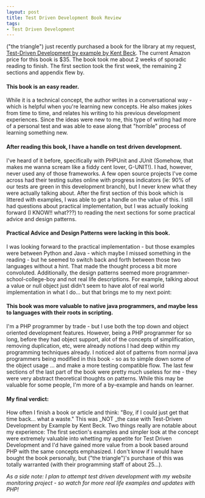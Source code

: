 ```yaml
---
layout: post
title: Test Driven Development Book Review
tags:
- Test Driven Development
---
```


("the triangle") just recently purchased a book for the library at my request, [Test-Driven Development by example by Kent Beck](http://www.amazon.com/Test-Driven-Development-Addison-Wesley-Signature/dp/0321146530/ref=sr_1_1/105-6718214-8033249?ie=UTF8&s=books&qid=1182019016&sr=8-1).  The current Amazon price for this book is $35.  The book took me about 2 weeks of sporadic reading to finish.  The first section took the first week, the remaining 2 sections and appendix flew by.

#### This book is an easy reader.

While it is a technical concept, the author writes in a conversational way - which is helpful when you're learning new concepts.  He also makes jokes from time to time, and relates his writing to his previous development experiences.  Since the ideas were new to me, this type of writing had more of a personal test and was able to ease along that "horrible" process of learning something new.

#### After reading this book, I have a handle on test driven development.

I've heard of it before, specifically with PHPUnit and JUnit (Somehow, that makes me wanna scream like a fiddy cent lover, G-UNIT!).  I had, however, never used any of those frameworks.  A few open source projects I've come across had their testing suites online with progress indicators (ie: 90% of our tests are green in this development branch), but I never knew what they were actually talking about.  After the first section of this book which is littered with examples, I was able to get a handle on the value of this.  I still had questions about practical implementation, but I was actually looking forward (I KNOW!! what???) to reading the next sections for some practical advice and design patterns.

#### Practical Advice and Design Patterns were lacking in this book.

I was looking forward to the practical implementation - but those examples were between Python and Java - which maybe I missed something in the reading - but he seemed to switch back and forth between those two languages without a hint.  That made the thought process a bit more convoluted.  Additionally, the design patterns seemed more programmer-school-college-boy and not real life descriptions.  For example, talking about a value or null object just didn't seem to have alot of real world implementation in what I do... but that brings me to my next point:

#### This book was more valuable to native java programmers, and maybe less to languages with their roots in scripting.

I'm a PHP programmer by trade - but I use both the top down and object oriented development features.  However, being a PHP programmer for so long, before they had object support, alot of the concepts of simplification, removing duplication, etc, were already notions I had deep within my programming techniques already.  I noticed alot of patterns from normal java programmers being modified in this book - so as to simple down some of the object usage ... and make a more testing compatible flow.  The last few sections of the last part of the book were pretty much useless for me - they were very abstract theoretical thoughts on patterns.  While this may be valuable for some people, I'm more of a by-example and hands on learner.

#### My final verdict:

How often I finish a book or article and think: "Boy, if I could just get that time back... what a waste."  This was _NOT  _the case with Test-Driven Development by Example by Kent Beck.  Two things really are notable about my experience: The first section's examples and simpler look at the concept were extremely valuable into whetting my appetite for Test Driven Development and I'd have gained more value from a book based around PHP with the same concepts emphasized.  I don't know if I would have bought the book personally, but ("the triangle")'s purchase of this was totally warranted (with their programming staff of about 25...).

_As a side note: I plan to attempt test driven development with my website monitoring project - so watch for more real life examples and updates with PHP!_
